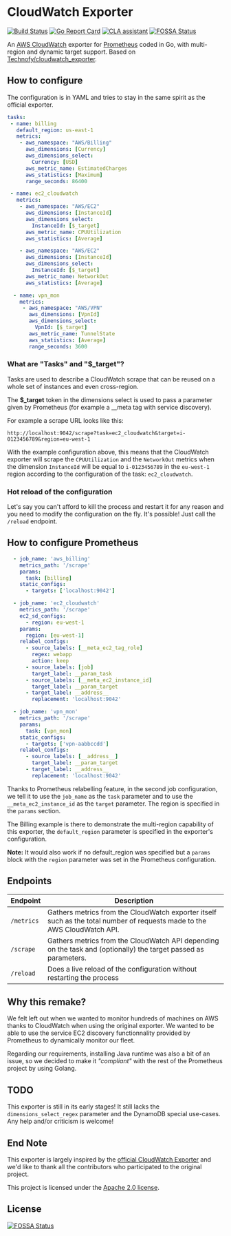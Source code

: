 # CloudWatch Exporter

[![Build Status](https://travis-ci.org/percona/rds_exporter.svg?branch=master)](https://travis-ci.org/percona/rds_exporter)
[![Go Report Card](https://goreportcard.com/badge/github.com/percona/rds_exporter)](https://goreportcard.com/report/github.com/percona/rds_exporter)
[![CLA assistant](https://cla-assistant.io/readme/badge/percona/rds_exporter)](https://cla-assistant.io/percona/rds_exporter)
[![FOSSA Status](https://app.fossa.io/api/projects/git%2Bgithub.com%2FrnovikovP%2Frds_exporter.svg?type=shield)](https://app.fossa.io/projects/git%2Bgithub.com%2FrnovikovP%2Frds_exporter?ref=badge_shield)

An [AWS CloudWatch](http://aws.amazon.com/cloudwatch/) exporter for [Prometheus](https://github.com/prometheus/prometheus) coded in Go, with multi-region and dynamic target support.
Based on [Technofy/cloudwatch_exporter](https://github.com/Technofy/cloudwatch_exporter).

## How to configure

The configuration is in YAML and tries to stay in the same spirit as the official exporter.

```yaml
tasks:
 - name: billing
   default_region: us-east-1
   metrics:
    - aws_namespace: "AWS/Billing"
      aws_dimensions: [Currency]
      aws_dimensions_select:
        Currency: [USD]
      aws_metric_name: EstimatedCharges
      aws_statistics: [Maximum]
      range_seconds: 86400

 - name: ec2_cloudwatch
   metrics:
    - aws_namespace: "AWS/EC2"
      aws_dimensions: [InstanceId]
      aws_dimensions_select:
        InstanceId: [$_target]
      aws_metric_name: CPUUtilization
      aws_statistics: [Average]

    - aws_namespace: "AWS/EC2"
      aws_dimensions: [InstanceId]
      aws_dimensions_select:
        InstanceId: [$_target]
      aws_metric_name: NetworkOut
      aws_statistics: [Average]

  - name: vpn_mon
    metrics:
     - aws_namespace: "AWS/VPN"
       aws_dimensions: [VpnId]
       aws_dimensions_select:
         VpnId: [$_target]
       aws_metric_name: TunnelState
       aws_statistics: [Average]
       range_seconds: 3600
```


### What are "Tasks" and "$_target"?

Tasks are used to describe a CloudWatch scrape that can be reused on a whole set of instances and even cross-region.

The **$_target** token in the dimensions select is used to pass a parameter given by  Prometheus (for example a \__meta tag with service discovery).

For example a scrape URL looks like this:

`http://localhost:9042/scrape?task=ec2_cloudwatch&target=i-0123456789&region=eu-west-1`

With the example configuration above, this means that the CloudWatch exporter will scrape the `CPUUtilization` and the `NetworkOut` metrics when the dimension `InstanceId` will be equal to `i-0123456789` in the `eu-west-1` region according to the configuration of the task: `ec2_cloudwatch`.

### Hot reload of the configuration

Let's say you can't afford to kill the process and restart it for any reason and you need to modify the configuration on the fly. It's possible! Just call the `/reload` endpoint.


## How to configure Prometheus

```yaml
  - job_name: 'aws_billing'
    metrics_path: '/scrape'
    params:
      task: [billing]
    static_configs:
      - targets: ['localhost:9042']

  - job_name: 'ec2_cloudwatch'
    metrics_path: '/scrape'
    ec2_sd_configs:
      - region: eu-west-1
    params:
      region: [eu-west-1]
    relabel_configs:
      - source_labels: [__meta_ec2_tag_role]
        regex: webapp
        action: keep
      - source_labels: [job]
        target_label: __param_task
      - source_labels: [__meta_ec2_instance_id]
        target_label: __param_target
      - target_label: __address__
        replacement: 'localhost:9042'

  - job_name: 'vpn_mon'
    metrics_path: '/scrape'
    params:
      task: [vpn_mon]
    static_configs:
      - targets: ['vpn-aabbccdd']
    relabel_configs:
      - source_labels: [__address__]
        target_label: __param_target
      - target_label: __address__
        replacement: 'localhost:9042'
```

Thanks to Prometheus relabelling feature, in the second job configuration, we tell it to use the `job_name` as the `task` parameter and to use the `__meta_ec2_instance_id` as the `target` parameter. The region is specified in the `params` section.

The Billing example is there to demonstrate the multi-region capability of this exporter, the `default_region` parameter is specified in the exporter's configuration.

**Note:** It would also work if no default_region was specified but a `params` block with the `region` parameter was set in the Prometheus configuration.

## Endpoints


| Endpoint      | Description                                  |
| ------------- | -------------------------------------------- |
| `/metrics`    | Gathers metrics from the CloudWatch exporter itself such as the total number of requests made to the AWS CloudWatch API.
| `/scrape`     | Gathers metrics from the CloudWatch API depending on the task and (optionally) the target passed as parameters.
| `/reload`     | Does a live reload of the configuration without restarting the process

## Why this remake?

We felt left out when we wanted to monitor hundreds of machines on AWS thanks to CloudWatch when using the original exporter. We wanted to be able to use the service EC2 discovery functionnality provided by Prometheus to dynamically monitor our fleet.

Regarding our requirements, installing Java runtime was also a bit of an issue, so we decided to make it *"compliant"* with the rest of the Prometheus project by using Golang.

## TODO

This exporter is still in its early stages! It still lacks the `dimensions_select_regex` parameter and the DynamoDB special use-cases. Any help and/or criticism is welcome!


## End Note

This exporter is largely inspired by the [official CloudWatch Exporter](https://github.com/prometheus/cloudwatch_exporter) and we'd like to thank all the contributors who participated to the original project.

This project is licensed under the [Apache 2.0 license](https://github.com/Technofy/cloudwatch_exporter/blob/master/LICENSE).


## License
[![FOSSA Status](https://app.fossa.io/api/projects/git%2Bgithub.com%2FrnovikovP%2Frds_exporter.svg?type=large)](https://app.fossa.io/projects/git%2Bgithub.com%2FrnovikovP%2Frds_exporter?ref=badge_large)